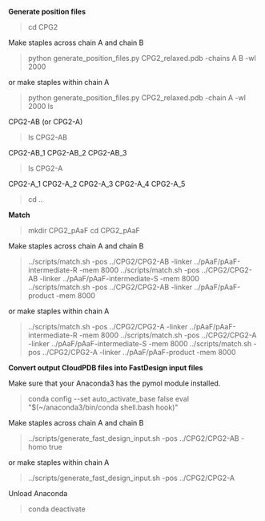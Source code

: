 **Generate position files**
> cd CPG2

Make staples across chain A and chain B
> python generate_position_files.py CPG2_relaxed.pdb -chains A B -wl 2000

or make staples within chain A
> python generate_position_files.py CPG2_relaxed.pdb -chain A -wl 2000
> ls

CPG2-AB (or CPG2-A)
> ls CPG2-AB

CPG2-AB_1 CPG2-AB_2 CPG2-AB_3
> ls CPG2-A

CPG2-A_1 CPG2-A_2 CPG2-A_3 CPG2-A_4 CPG2-A_5
> cd ..

**Match**
> mkdir CPG2_pAaF
> cd CPG2_pAaF

Make staples across chain A and chain B
> ../scripts/match.sh -pos ../CPG2/CPG2-AB -linker ../pAaF/pAaF-intermediate-R -mem 8000
> ../scripts/match.sh -pos ../CPG2/CPG2-AB -linker ../pAaF/pAaF-intermediate-S -mem 8000
> ../scripts/match.sh -pos ../CPG2/CPG2-AB -linker ../pAaF/pAaF-product -mem 8000

or make staples within chain A
> ../scripts/match.sh -pos ../CPG2/CPG2-A -linker ../pAaF/pAaF-intermediate-R -mem 8000
> ../scripts/match.sh -pos ../CPG2/CPG2-A -linker ../pAaF/pAaF-intermediate-S -mem 8000
> ../scripts/match.sh -pos ../CPG2/CPG2-A -linker ../pAaF/pAaF-product -mem 8000

**Convert output CloudPDB files into FastDesign input files**

Make sure that your Anaconda3 has the pymol module installed.
> conda config --set auto_activate_base false
> eval "$(~/anaconda3/bin/conda shell.bash hook)"

Make staples across chain A and chain B
> ../scripts/generate_fast_design_input.sh -pos ../CPG2/CPG2-AB -homo true

or make staples within chain A
> ../scripts/generate_fast_design_input.sh -pos ../CPG2/CPG2-A

Unload Anaconda
> conda deactivate
